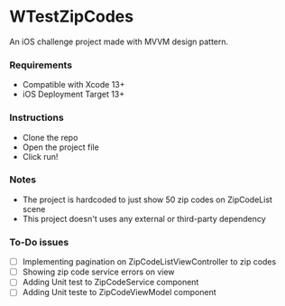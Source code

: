 # WTestZipCodes
An iOS challenge project made with MVVM design pattern.

### Requirements

- Compatible with Xcode 13+
- iOS Deployment Target 13+


### Instructions
- Clone the repo
- Open the project file
- Click run!


### Notes

- The project is hardcoded to just show 50 zip codes on ZipCodeList scene
- This project doesn't uses any external or third-party dependency

### To-Do issues
- [ ] Implementing pagination on ZipCodeListViewController to zip codes
- [ ] Showing zip code service errors on view
- [ ] Adding Unit test to ZipCodeService component
- [ ] Adding Unit teste to ZipCodeViewModel component
